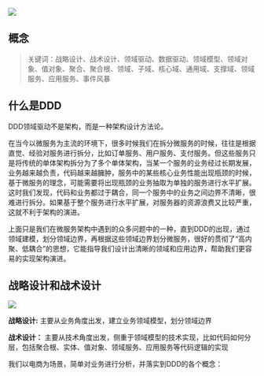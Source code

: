 
![](https://wcy-img.oss-cn-beijing.aliyuncs.com/images/1-16x9.jpg)

## 概念

> 关键词：战略设计、战术设计、领域驱动、数据驱动、领域模型、领域对象、值对象、聚合、聚合根、领域、子域、核心域、通用域、支撑域、领域服务、应用服务、事件风暴

## 什么是DDD

DDD领域驱动不是架构，而是一种架构设计方法论。

在当今以微服务为主流的环境下，很多时候我们在拆分微服务的时候，往往是根据直觉、经验对服务进行拆分，比如订单服务、用户服务、支付服务。但这些服务只是将传统的单体架构拆分为了多个单体架构，当某一个服务的业务经过长期发展，业务越来越负责，代码越来越臃肿，服务中的某些核心业务性能出现瓶颈的时候，基于微服务的理念，可能需要将出现瓶颈的业务抽取为单独的服务进行水平扩展。这时我们发现，代码和业务都过于耦合，同一个服务中的业务之间边界不清晰，很难进行拆分。如果基于整个服务进行水平扩展，对服务器的资源浪费又比较严重，这就不利于架构的演进。

上面只是我们在微服务架构中遇到的众多问题中的一种，直到DDD的出现，通过领域建模，划分领域边界，再根据这些领域边界划分微服务，很好的贯彻了“高内聚、低耦合”的思想，它能指导我们设计出清晰的领域和应用边界，帮助我们更容易的实现架构演进。

## 战略设计和战术设计

![](https://wcy-img.oss-cn-beijing.aliyuncs.com/images/DDD%E9%A2%86%E5%9F%9F%E9%A9%B1%E5%8A%A8.png)

**战略设计:** 主要从业务角度出发，建立业务领域模型，划分领域边界

**战术设计：** 主要从技术角度出发，侧重于领域模型的技术实现，比如代码如何分层，包括聚合根、实体、值对象、领域服务、应用服务等代码逻辑的实现

我们以电商为场景，简单对业务进行分析，并落实到DDD的各个概念：